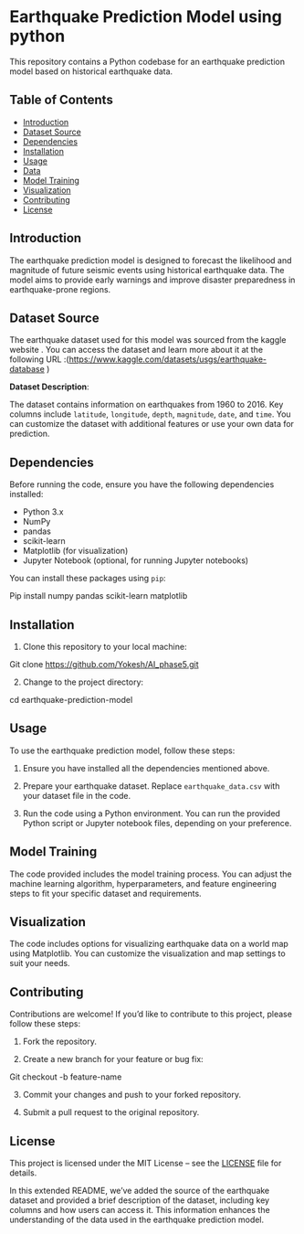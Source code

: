 # Earthquake Prediction Model using python

This repository contains a Python codebase for an earthquake prediction model based on historical earthquake data.

## Table of Contents

- [Introduction](#introduction)
- [Dataset Source](#dataset-source)
- [Dependencies](#dependencies)
- [Installation](#installation)
- [Usage](#usage)
- [Data](#data)
- [Model Training](#model-training)
- [Visualization](#visualization)
- [Contributing](#contributing)
- [License](#license)

## Introduction

The earthquake prediction model is designed to forecast the likelihood and magnitude of future seismic events using historical earthquake data. The model aims to provide early warnings and improve disaster preparedness in earthquake-prone regions.

## Dataset Source

The earthquake dataset used for this model was sourced from the kaggle website . You can access the dataset and learn more about it at the following URL :(https://www.kaggle.com/datasets/usgs/earthquake-database )

**Dataset Description**:

The dataset contains information on earthquakes from 1960 to 2016. Key columns include `latitude`, `longitude`, `depth`, `magnitude`, `date`, and `time`. You can customize the dataset with additional features or use your own data for prediction.

## Dependencies

Before running the code, ensure you have the following dependencies installed:

- Python 3.x
- NumPy
- pandas
- scikit-learn
- Matplotlib (for visualization)
- Jupyter Notebook (optional, for running Jupyter notebooks)

You can install these packages using `pip`:


Pip install numpy pandas scikit-learn matplotlib


## Installation

1.	Clone this repository to your local machine:


Git clone https://github.com/Yokesh/AI_phase5.git

2.	Change to the project directory:


cd earthquake-prediction-model


## Usage

To use the earthquake prediction model, follow these steps:

1.	Ensure you have installed all the dependencies mentioned above.

2.	Prepare your earthquake dataset. Replace `earthquake_data.csv` with your dataset file in the code.


3.	Run the code using a Python environment. You can run the provided Python script or Jupyter notebook files, depending on your preference.

## Model Training

The code provided includes the model training process. You can adjust the machine learning algorithm, hyperparameters, and feature engineering steps to fit your specific dataset and requirements.

## Visualization

The code includes options for visualizing earthquake data on a world map using Matplotlib. You can customize the visualization and map settings to suit your needs.

## Contributing

Contributions are welcome! If you’d like to contribute to this project, please follow these steps:

1.	Fork the repository.

2.	Create a new branch for your feature or bug fix:



Git checkout -b feature-name


3.	Commit your changes and push to your forked repository.

4.	Submit a pull request to the original repository.


## License

This project is licensed under the MIT License – see the [LICENSE](LICENSE) file for details.


In this extended README, we’ve added the source of the earthquake dataset and provided a brief description of the dataset, including key columns and how users can access it. This information enhances the understanding of the data used in the earthquake prediction model.
